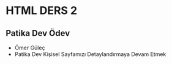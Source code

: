 # HTML DERS 2
## Patika Dev Ödev

- Ömer Güleç
- Patika Dev Kişisel Sayfamızı Detaylandırmaya Devam Etmek
